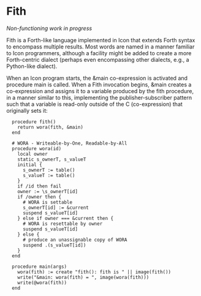 # Fith

*Non-functioning work in progress*

Fith is a Forth-like language implemented in Icon that extends Forth syntax to encompass multiple results.  Most words are named in a manner familiar to Icon programmers, although a facility might be added to create a more Forth-centric dialect (perhaps even encompassing other dialects, e.g., a Python-like dialect).

When an Icon program starts, the \&main co-expression is activated and procedure main is called.  When a Fith invocation begins, \&main creates a co-expression and assigns it to a variable  produced by the fith procedure, in a manner similar to this, implementing the publisher-subscriber pattern such that a variable is read-only outside of the C (co-expression) that originally sets it:

```
  procedure fith()
    return wora(fith, &main)
  end
  
  # WORA - Writeable-by-One, Readable-by-All
  procedure wora(id)
    local owner
    static s_ownerT, s_valueT
    initial {
      s_ownerT := table()
      s_valueT := table()
    }
    if /id then fail
    owner := \s_ownerT[id]
    if /owner then {
      # WORA is settable
      s_ownerT[id] := &current
      suspend s_valueT[id]
    } else if owner === &current then {
      # WORA is resettable by owner
      suspend s_valueT[id]
    } else {
      # produce an unassignable copy of WORA
      suspend .(s_valueT[id])
    }
  end
  
  procedure main(args)
    wora(fith) := create "fith(): fith is " || image(fith())
    write("&main: wora(fith) = ", image(wora(fith)))
    write(@wora(fith))
  end
```
